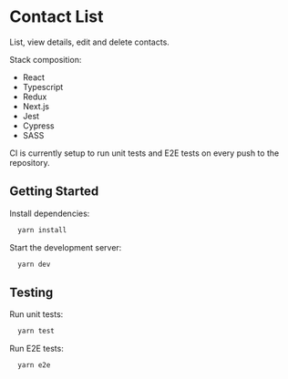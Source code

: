 # Contact List

List, view details, edit and delete contacts.

Stack composition:

- React
- Typescript
- Redux
- Next.js
- Jest
- Cypress
- SASS

CI is currently setup to run unit tests and E2E tests on every push to the repository.

## Getting Started

Install dependencies:

```bash
  yarn install
```

Start the development server:

```bash
  yarn dev
```

## Testing

Run unit tests:

```bash
  yarn test
```

Run E2E tests:

```bash
  yarn e2e
```
